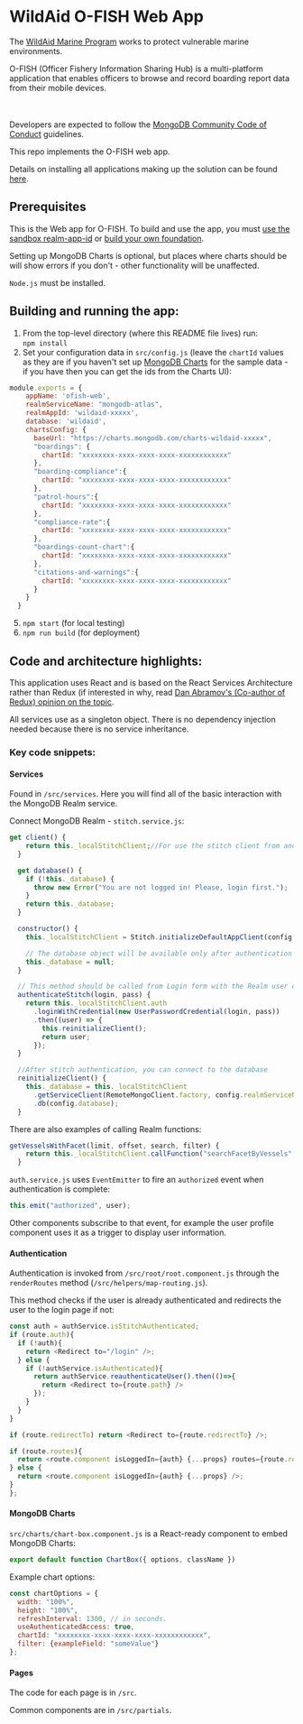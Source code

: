 # WildAid O-FISH Web App

The [WildAid Marine Program](https://marine.wildaid.org/) works to protect vulnerable marine environments.

O-FISH (Officer Fishery Information Sharing Hub) is a multi-platform application that enables officers to browse and record boarding report data from their mobile devices.

<BR><BR>Developers are expected to follow the <A HREF="https://www.mongodb.com/community-code-of-conduct">MongoDB Community Code of Conduct</A> guidelines.

This repo implements the O-FISH web app.

Details on installing all applications making up the solution can be found [here](http://wildaid.github.io/).

## Prerequisites

This is the Web app for O-FISH. To build and use the app, you must [use the sandbox realm-app-id](https://wildaid.github.io/contribute/sandbox.html) or [build your own foundation](http://wildaid.github.io/build).

Setting up MongoDB Charts is optional, but places where charts should be will show errors if you don't - other functionality will be unaffected.<BR>

`Node.js` must be installed.<BR>

## Building and running the app:

1. From the top-level directory (where this README file lives) run:<BR>
`npm install`
1. Set your configuration data in `src/config.js` (leave the `chartId` values as they are if you haven't set up [MongoDB Charts](https://www.mongodb.com/products/charts) for the sample data - if you have then you can get the ids from the Charts UI):
```js
module.exports = {
    appName: 'ofish-web',
    realmServiceName: "mongodb-atlas",
    realmAppId: 'wildaid-xxxxx',
    database: 'wildaid',
    chartsConfig: {
      baseUrl: "https://charts.mongodb.com/charts-wildaid-xxxxx",
      "boardings": {
        chartId: "xxxxxxxx-xxxx-xxxx-xxxx-xxxxxxxxxxxx"
      },
      "boarding-compliance":{
        chartId: "xxxxxxxx-xxxx-xxxx-xxxx-xxxxxxxxxxxx"
      },
      "patrol-hours":{
        chartId: "xxxxxxxx-xxxx-xxxx-xxxx-xxxxxxxxxxxx"
      },
      "compliance-rate":{
        chartId: "xxxxxxxx-xxxx-xxxx-xxxx-xxxxxxxxxxxx"
      },
      "boardings-count-chart":{
        chartId: "xxxxxxxx-xxxx-xxxx-xxxx-xxxxxxxxxxxx"
      },
      "citations-and-warnings":{
        chartId: "xxxxxxxx-xxxx-xxxx-xxxx-xxxxxxxxxxxx"
      }
    }
  }
```
5. `npm start` (for local testing)
1. `npm run build` (for deployment)


## Code and architecture highlights:

This application uses React and is based on the React Services Architecture rather than Redux (if interested in why, read [Dan Abramov's (Co-author of Redux) opinion on the topic](https://medium.com/@dan_abramov/you-might-not-need-redux-be46360cf367).

All services use as a singleton object. There is no dependency injection needed because there is no service inheritance.

### Key code snippets:

#### Services

Found in `/src/services`. Here you will find all of the basic interaction with the MongoDB Realm service.

Connect MongoDB Realm - `stitch.service.js`:

```js
get client() {
    return this._localStitchClient;//For use the stitch client from another services
  }

  get database() {
    if (!this._database) {
      throw new Error("You are not logged in! Please, login first.");
    }
    return this._database;
  }

  constructor() {
    this._localStitchClient = Stitch.initializeDefaultAppClient(config.realmAppId);

    // The database object will be available only after authentication
    this._database = null;
  }

  // This method should be called from Login form with the Realm user credentials:
  authenticateStitch(login, pass) {
    return this._localStitchClient.auth
      .loginWithCredential(new UserPasswordCredential(login, pass))
      .then((user) => {
        this.reinitializeClient();
        return user;
      });
  }

  //After stitch authentication, you can connect to the database
  reinitializeClient() {
    this._database = this._localStitchClient
      .getServiceClient(RemoteMongoClient.factory, config.realmServiceName)
      .db(config.database);
  }
```

There are also examples of calling Realm functions:

```js
getVesselsWithFacet(limit, offset, search, filter) {
    return this._localStitchClient.callFunction("searchFacetByVessels", [limit, offset, search, filter]);
  }
```

`auth.service.js` uses `EventEmitter` to fire an `authorized` event when authentication is complete:

```js
this.emit("authorized", user);
```

Other components subscribe to that event, for example the user profile component uses it as a trigger to display user information.


#### Authentication

Authentication is invoked from `/src/root/root.component.js` through the `renderRoutes` method (`/src/helpers/map-routing.js`).

This method checks if the user is already authenticated and redirects the user to the login page if not:

```js
const auth = authService.isStitchAuthenticated;
if (route.auth){
  if (!auth){
    return <Redirect to="/login" />;
  } else {
    if (!authService.isAuthenticated){
      return authService.reauthenticateUser().then(()=>{
        return <Redirect to={route.path} />
      });
    }
  }
}

if (route.redirectTo) return <Redirect to={route.redirectTo} />;

if (route.routes){
  return <route.component isLoggedIn={auth} {...props} routes={route.routes}/>;
} else {
  return <route.component isLoggedIn={auth} {...props} />;
}
};
```

#### MongoDB Charts

`src/charts/chart-box.component.js` is a React-ready component to embed MongoDB Charts:

```js
export default function ChartBox({ options, className })
```

Example chart options:

```js
const chartOptions = {
  width: "100%",
  height: "100%",
  refreshInterval: 1300, // in seconds.
  useAuthenticatedAccess: true,
  chartId: "xxxxxxxx-xxxx-xxxx-xxxx-xxxxxxxxxxxx",
  filter: {exampleField: "someValue"}
};
```

#### Pages

The code for each page is in `/src`.

Common components are in `/src/partials`.

